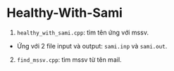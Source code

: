 # Healthy-With-Sami
1. `healthy_with_sami.cpp`: tìm tên ứng với mssv.
  - Ứng với 2 file input và output: `sami.inp` và `sami.out`.
2. `find_mssv.cpp`: tìm mssv từ tên mail.
